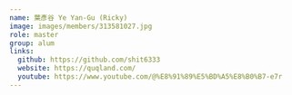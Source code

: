 ```yaml
---
name: 葉彥谷 Ye Yan-Gu (Ricky)
image: images/members/313581027.jpg
role: master
group: alum
links:
  github: https://github.com/shit6333
  website: https://quqland.com/
  youtube: https://www.youtube.com/@%E8%91%89%E5%BD%A5%E8%B0%B7-e7r
---
```

